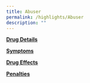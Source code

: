 ```yaml
---
title: Abuser
permalink: /highlights/Abuser
description: ""
---
```

**[Drug Details](/drug-information/Drugs-and-Inhalants)**

**[Symptoms](/drug-information/Drugs-and-Inhalants)**

**[Drug Effects](/drug-information/Drugs-and-Inhalants)**

**[Penalties](/drug-information/Drugs-and-Inhalants)**